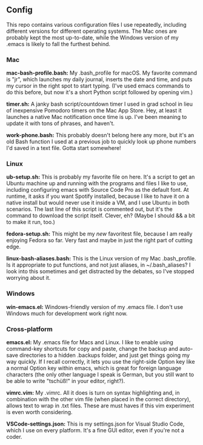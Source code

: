 ## Config

This repo contains various configuration files I use repeatedly, including different versions for different operating systems. The Mac ones are probably kept the most up-to-date, while the Windows version of my .emacs is likely to fall the furthest behind.

### Mac

**mac-bash-profile.bash:** My .bash_profile for macOS. My favorite command is "jr", which launches my daily journal, inserts the date and time, and puts my cursor in the right spot to start typing. (I've used emacs commands to do this before, but now it's a short Python script followed by opening vim.)

**timer.sh:** A janky bash script/countdown timer I used in grad school in lieu of inexpensive Pomodoro timers on the Mac App Store. Hey, at least it launches a native Mac notification once time is up. I've been meaning to update it with tons of phrases, and haven't.

**work-phone.bash:** This probably doesn't belong here any more, but it's an old Bash function I used at a previous job to quickly look up phone numbers I'd saved in a text file. Gotta start somewhere!

### Linux

**ub-setup.sh:** This is probably my favorite file on here. It's a script to get an Ubuntu machine up and running with the programs and files I like to use, including configuring emacs with Source Code Pro as the default font. At runtime, it asks if you want Spotify installed, because I like to have it on a native install but would never use it inside a VM, and I use Ubuntu in both scenarios. The last line of this script is commented out, but it's the command to download the script itself. Clever, eh? (Maybe I should && a bit to make it run, too.)

**fedora-setup.sh:** This might be my *new* favoritest file, because I am really enjoying Fedora so far. Very fast and maybe in just the right part of cutting edge.

**linux-bash-aliases.bash:** This is the Linux version of my Mac .bash_profile. Is it appropriate to put functions, and not just aliases, in ~/.bash_aliases? I look into this sometimes and get distracted by the debates, so I've stopped worrying about it.

### Windows

**win-emacs.el:** Windows-friendly version of my .emacs file. I don't use Windows much for development work right now.

### Cross-platform

**emacs.el:** My .emacs file for Macs and Linux. I like to enable using command-key shortcuts for copy and paste, change the backup and auto-save directories to a hidden .backups folder, and just get things going my way quickly. If I recall correctly, it lets you use the right-side Option key like a normal Option key within emacs, which is great for foreign language characters (the only other language I speak is German, but you still want to be able to write "tschüß!" in your editor, right?).

**vimrc.vim:** My .vimrc. All it does is turn on syntax highlighting and, in combination with the other vim file (when placed in the correct directory), allows text to wrap in .txt files. These are must haves if this vim experiment is even worth considering.

**VSCode-settings.json:** This is my settings.json for Visual Studio Code, which I use on every platform. It's a fine GUI editor, even if you're not a coder.